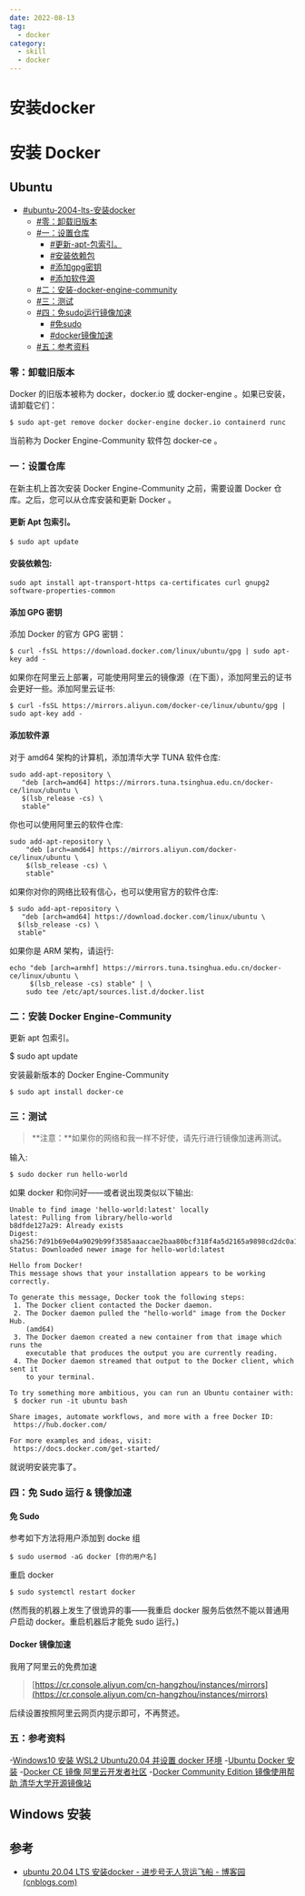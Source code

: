 ```yaml
---
date: 2022-08-13
tag:
  - docker
category:
  - skill
  - docker
---
```


# 安装docker

# 安装 Docker

## Ubuntu
* [#ubuntu-2004-lts-安装docker](.//)
	* [#零：卸载旧版本](.//)
	* [#一：设置仓库](.//)
		* [#更新-apt-包索引。](.//)
		* [#安装依赖包](.//)
		* [#添加gpg密钥](.//)
		* [#添加软件源](.//)
	* [#二：安装-docker-engine-community](.//)
	* [#三：测试](.//)
	* [#四：免sudo运行镜像加速](.//)
		* [#免sudo](.//)
		* [#docker镜像加速](.//)
	* [#五：参考资料](.//)

### 零：卸载旧版本

Docker 的旧版本被称为 docker，docker.io 或 docker-engine 。如果已安装，请卸载它们：

```
$ sudo apt-get remove docker docker-engine docker.io containerd runc
```

当前称为 Docker Engine-Community 软件包 docker-ce 。

### 一：设置仓库

在新主机上首次安装 Docker Engine-Community 之前，需要设置 Docker 仓库。之后，您可以从仓库安装和更新 Docker 。

#### 更新 Apt 包索引。

```
$ sudo apt update
```

#### 安装依赖包:

```
sudo apt install apt-transport-https ca-certificates curl gnupg2 software-properties-common
```

#### 添加 GPG 密钥

添加 Docker 的官方 GPG 密钥：

```
$ curl -fsSL https://download.docker.com/linux/ubuntu/gpg | sudo apt-key add -
```

如果你在阿里云上部署，可能使用阿里云的镜像源（在下面），添加阿里云的证书会更好一些。添加阿里云证书:

```
$ curl -fsSL https://mirrors.aliyun.com/docker-ce/linux/ubuntu/gpg | sudo apt-key add -
```

#### 添加软件源

对于 amd64 架构的计算机，添加清华大学 TUNA 软件仓库:

```
sudo add-apt-repository \
   "deb [arch=amd64] https://mirrors.tuna.tsinghua.edu.cn/docker-ce/linux/ubuntu \
   $(lsb_release -cs) \
   stable"
```

你也可以使用阿里云的软件仓库:

```
sudo add-apt-repository \
    "deb [arch=amd64] https://mirrors.aliyun.com/docker-ce/linux/ubuntu \
    $(lsb_release -cs) \
    stable"
```

如果你对你的网络比较有信心，也可以使用官方的软件仓库:

```
$ sudo add-apt-repository \
   "deb [arch=amd64] https://download.docker.com/linux/ubuntu \
  $(lsb_release -cs) \
  stable"
```

如果你是 ARM 架构，请运行:

```
echo "deb [arch=armhf] https://mirrors.tuna.tsinghua.edu.cn/docker-ce/linux/ubuntu \
     $(lsb_release -cs) stable" | \
    sudo tee /etc/apt/sources.list.d/docker.list
```

### 二：安装 Docker Engine-Community

更新 apt 包索引。

$ sudo apt update

安装最新版本的 Docker Engine-Community

```
$ sudo apt install docker-ce
```

### 三：测试

> **注意：**如果你的网络和我一样不好使，请先行进行镜像加速再测试。

输入:

```
$ sudo docker run hello-world
```

如果 docker 和你问好——或者说出现类似以下输出:

```
Unable to find image 'hello-world:latest' locally
latest: Pulling from library/hello-world
b8dfde127a29: Already exists 
Digest: sha256:7d91b69e04a9029b99f3585aaaccae2baa80bcf318f4a5d2165a9898cd2dc0a1
Status: Downloaded newer image for hello-world:latest

Hello from Docker!
This message shows that your installation appears to be working correctly.

To generate this message, Docker took the following steps:
 1. The Docker client contacted the Docker daemon.
 2. The Docker daemon pulled the "hello-world" image from the Docker Hub.
    (amd64)
 3. The Docker daemon created a new container from that image which runs the
    executable that produces the output you are currently reading.
 4. The Docker daemon streamed that output to the Docker client, which sent it
    to your terminal.

To try something more ambitious, you can run an Ubuntu container with:
 $ docker run -it ubuntu bash

Share images, automate workflows, and more with a free Docker ID:
 https://hub.docker.com/

For more examples and ideas, visit:
 https://docs.docker.com/get-started/
```

就说明安装完事了。

### 四：免 Sudo 运行 & 镜像加速

#### 免 Sudo

参考如下方法将用户添加到 docke 组

```
$ sudo usermod -aG docker [你的用户名]
```

重启 docker

```
$ sudo systemctl restart docker
```

(然而我的机器上发生了很诡异的事——我重启 docker 服务后依然不能以普通用户启动 docker。重启机器后才能免 sudo 运行。)

#### Docker 镜像加速

我用了阿里云的免费加速

> [https://cr.console.aliyun.com/cn-hangzhou/instances/mirrors](https://cr.console.aliyun.com/cn-hangzhou/instances/mirrors)

后续设置按照阿里云网页内提示即可，不再赘述。

### 五：参考资料

-[Windows10 安装 WSL2 Ubuntu20.04 并设置 docker 环境](https://blog.csdn.net/kingsleyluoxin/article/details/105725042)
-[Ubuntu Docker 安装](https://www.runoob.com/docker/ubuntu-docker-install.html)
-[Docker CE 镜像 阿里云开发者社区](https://developer.aliyun.com/mirror/docker-ce?spm=a2c6h.13651102.0.0.3e221b11TQHd3u)
-[Docker Community Edition 镜像使用帮助 清华大学开源镜像站](https://mirrors.tuna.tsinghua.edu.cn/help/docker-ce/)



## Windows 安装






## 参考

- [ubuntu 20.04 LTS 安装docker - 进步号无人货运飞船 - 博客园 (cnblogs.com)](https://www.cnblogs.com/songxi/p/12788249.html)
